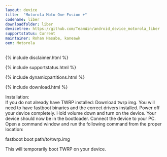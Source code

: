 ```yaml
---
layout: device
title:  "Motorola Moto One Fusion +"
codename: liber
downloadfolder: liber
devicetree: https://github.com/TeamWin/android_device_motorola_liber
supportstatus: Current
maintainer: Rohan Hasabe, kaneawk
oem: Motorola
---
```


{% include disclaimer.html %}

{% include supportstatus.html %}

{% include dynamicpartitions.html %}

{% include download.html %}

<div class='page-heading'>Installation:</div>
If you do not already have TWRP installed:
Download twrp img. You will need to have fastboot binaries and the correct drivers installed. Power off your device completely. Hold volume down and turn on the device. Your device should now be in the bootloader. Connect the device to your PC. Open a command window and run the following command from the proper location:

fastboot boot path/to/twrp.img

This will temporarily boot TWRP on your device.
